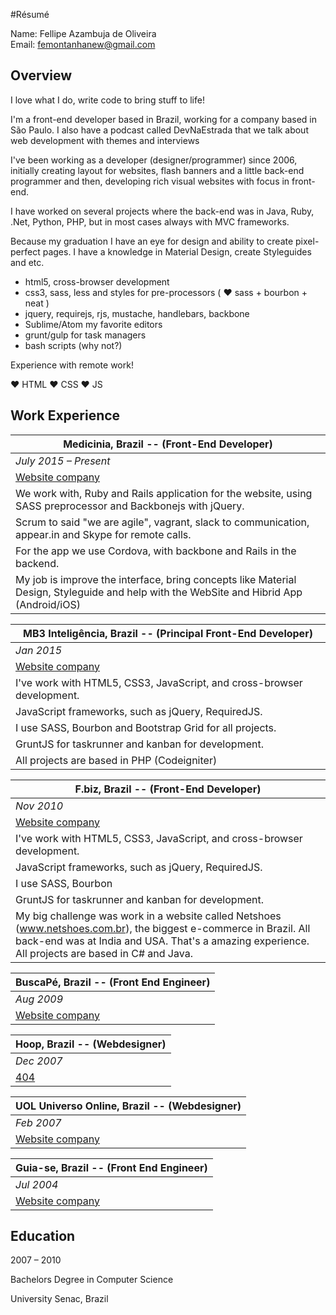 #Résumé

Name: Fellipe Azambuja de Oliveira <br />
Email: [femontanhanew@gmail.com](mailto:femontanhanew@gmail.com)

## Overview

I love what I do, write code to bring stuff to life!

I'm a front-end developer based in Brazil, working for a company based in São Paulo. I also have a podcast called DevNaEstrada that we talk about web development with themes and interviews

I've been working as a developer (designer/programmer) since 2006, initially creating layout for websites, flash banners and a little back-end programmer and then, developing rich visual websites with focus in front-end.

I have worked on several projects where the back-end was in Java, Ruby, .Net, Python, PHP, but in most cases always with MVC frameworks.

Because my graduation I have an eye for design and ability to create pixel-perfect pages.
I have a knowledge in Material Design, create Styleguides and etc. 

- html5, cross-browser development
- css3, sass, less and styles for pre-processors ( ♥ sass + bourbon + neat )
- jquery, requirejs, rjs, mustache, handlebars, backbone
- Sublime/Atom my favorite editors
- grunt/gulp for task managers
- bash scripts (why not?)

Experience with remote work!

♥ HTML
♥ CSS
♥ JS

## Work Experience

| Medicinia, Brazil -- (Front-End Developer) |
| --- |
| *July 2015 – Present* |
| [Website company](http://www.medicinia.com.br) |
| We work with, Ruby and Rails application for the website, using SASS preprocessor and Backbonejs with jQuery.
Scrum to said "we are agile", vagrant, slack to communication, appear.in and Skype for remote calls. |
| For the app we use Cordova, with backbone and Rails in the backend. |
| My job is improve the interface, bring concepts like Material Design, Styleguide and help with the WebSite and Hibrid App (Android/iOS) |

| MB3 Inteligência, Brazil -- (Principal Front-End Developer) |
| --- |
| *Jan 2015* |
| [Website company](http://www.mb3inteligencia.com.br) |
| I've work with HTML5, CSS3, JavaScript, and cross-browser development. |
| JavaScript frameworks, such as jQuery, RequiredJS. |
| I use SASS, Bourbon and Bootstrap Grid for all projects. |
| GruntJS for taskrunner and kanban for development. |
| All projects are based in PHP (Codeigniter) |

| F.biz, Brazil -- (Front-End Developer) |
| --- |
| *Nov 2010* |
| [Website company](http://www.fbiz.com.br) |
| I've work with HTML5, CSS3, JavaScript, and cross-browser development. |
| JavaScript frameworks, such as jQuery, RequiredJS. |
| I use SASS, Bourbon |
| GruntJS for taskrunner and kanban for development. |
| My big challenge was work in a website called Netshoes (www.netshoes.com.br), the biggest e-commerce in Brazil. All back-end was at India and USA. That's a amazing experience. All projects are based in C# and Java.|

| BuscaPé, Brazil -- (Front End Engineer) |
| --- |
| *Aug 2009* |
| [Website company](http://www.buscape.com.br) |

| Hoop, Brazil -- (Webdesigner) |
| --- |
| *Dec 2007* |
| [404](http://notfound.org/) |

| UOL Universo Online, Brazil -- (Webdesigner) |
| --- |
| *Feb 2007* |
| [Website company](http://www.uol.com.br) |

| Guia-se, Brazil -- (Front End Engineer) |
| --- |
| *Jul 2004* |
| [Website company](http://www.guiase.com.br) |

## Education

2007 – 2010

Bachelors Degree in Computer Science

University Senac, Brazil